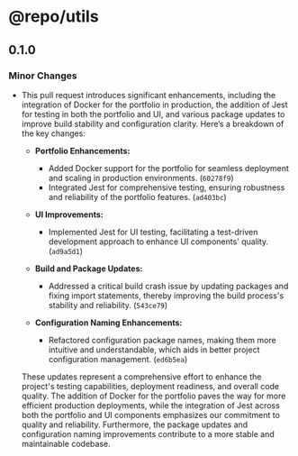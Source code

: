 # @repo/utils

## 0.1.0

### Minor Changes

-   This pull request introduces significant enhancements, including the integration of Docker for the portfolio in production, the addition of Jest for testing in both the portfolio and UI, and various package updates to improve build stability and configuration clarity. Here’s a breakdown of the key changes:

    -   **Portfolio Enhancements:**
        -   Added Docker support for the portfolio for seamless deployment and scaling in production environments. (`60278f9`)
        -   Integrated Jest for comprehensive testing, ensuring robustness and reliability of the portfolio features. (`ad403bc`)
    -   **UI Improvements:**

        -   Implemented Jest for UI testing, facilitating a test-driven development approach to enhance UI components' quality. (`ad9a5d1`)

    -   **Build and Package Updates:**

        -   Addressed a critical build crash issue by updating packages and fixing import statements, thereby improving the build process's stability and reliability. (`543ce79`)

    -   **Configuration Naming Enhancements:**
        -   Refactored configuration package names, making them more intuitive and understandable, which aids in better project configuration management. (`ed6b5ea`)

    These updates represent a comprehensive effort to enhance the project's testing capabilities, deployment readiness, and overall code quality. The addition of Docker for the portfolio paves the way for more efficient production deployments, while the integration of Jest across both the portfolio and UI components emphasizes our commitment to quality and reliability. Furthermore, the package updates and configuration naming improvements contribute to a more stable and maintainable codebase.
